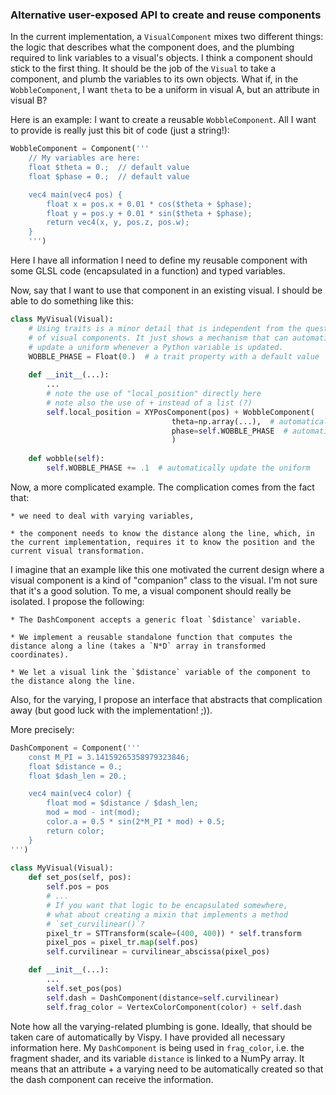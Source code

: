 ### Alternative user-exposed API to create and reuse components

In the current implementation, a `VisualComponent` mixes two different things: the logic that describes what the component does, and the plumbing required to link variables to a visual's objects. I think a component should stick to the first thing. It should be the job of the `Visual` to take a component, and plumb the variables to its own objects. What if, in the `WobbleComponent`, I want `theta` to be a uniform in visual A, but an attribute in visual B?

Here is an example: I want to create a reusable `WobbleComponent`. All I want to provide is really just this bit of code (just a string!):

```python
WobbleComponent = Component('''
    // My variables are here:
    float $theta = 0.;  // default value
    float $phase = 0.;  // default value

    vec4 main(vec4 pos) {
        float x = pos.x + 0.01 * cos($theta + $phase);
        float y = pos.y + 0.01 * sin($theta + $phase);
        return vec4(x, y, pos.z, pos.w);
    }
    ''')
```

Here I have all information I need to define my reusable component with some GLSL code (encapsulated in a function) and typed variables.

Now, say that I want to use that component in an existing visual. I should be able to do something like this:

```python
class MyVisual(Visual):
    # Using traits is a minor detail that is independent from the question
    # of visual components. It just shows a mechanism that can automatically
    # update a uniform whenever a Python variable is updated.
    WOBBLE_PHASE = Float(0.)  # a trait property with a default value
    
    def __init__(...):
        ...
        # note the use of "local_position" directly here
        # note also the use of + instead of a list (?)
        self.local_position = XYPosComponent(pos) + WobbleComponent(
                                    theta=np.array(...),  # automatically create attribute + VBO, but I could also create my VBO explicitly
                                    phase=self.WOBBLE_PHASE  # automatically create a uniform bound to the trait variable
                                    )
                                
    def wobble(self):
        self.WOBBLE_PHASE += .1  # automatically update the uniform
```
    
Now, a more complicated example. The complication comes from the fact that:

    * we need to deal with varying variables,
    
    * the component needs to know the distance along the line, which, in the current implementation, requires it to know the position and the current visual transformation.

I imagine that an example like this one motivated the current design where a visual component is a kind of "companion" class to the visual. I'm not sure that it's a good solution. To me, a visual component should really be isolated. I propose the following:

    * The DashComponent accepts a generic float `$distance` variable.
    
    * We implement a reusable standalone function that computes the distance along a line (takes a `N*D` array in transformed coordinates).
    
    * We let a visual link the `$distance` variable of the component to the distance along the line.
    
Also, for the varying, I propose an interface that abstracts that complication away (but good luck with the implementation! ;)).
    
More precisely:
    
```python
DashComponent = Component('''
    const M_PI = 3.14159265358979323846;
    float $distance = 0.;
    float $dash_len = 20.;

    vec4 main(vec4 color) {
        float mod = $distance / $dash_len;
        mod = mod - int(mod);
        color.a = 0.5 * sin(2*M_PI * mod) + 0.5;
        return color;
    }
''')
    
class MyVisual(Visual):
    def set_pos(self, pos):
        self.pos = pos
        # ...
        # If you want that logic to be encapsulated somewhere,
        # what about creating a mixin that implements a method
        # `set_curvilinear()`?
        pixel_tr = STTransform(scale=(400, 400)) * self.transform
        pixel_pos = pixel_tr.map(self.pos)
        self.curvilinear = curvilinear_abscissa(pixel_pos)

    def __init__(...):
        ...
        self.set_pos(pos)
        self.dash = DashComponent(distance=self.curvilinear)
        self.frag_color = VertexColorComponent(color) + self.dash
```
            
Note how all the varying-related plumbing is gone. Ideally, that should be taken care of automatically by Vispy. I have provided all necessary information here. My `DashComponent` is being used in `frag_color`, i.e. the fragment shader, and its variable `distance` is linked to a NumPy array. It means that an attribute + a varying need to be automatically created so that the dash component can receive the information.

